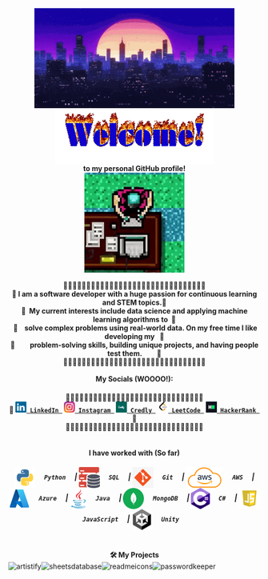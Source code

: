 <!--### Hi there 👋-->

<div align="center">
  <img src="https://github.com/ErnieLud/ErnieLud/blob/main/city-night.gif" alt="CityNight" align="center" width="400" height="200"/>
</div>

<div align="center">
<img src="https://github.com/ErnieLud/ErnieLud/blob/main/Welcome.gif" alt="Welcome" align="center">
</div>

<div align="center">
<b>to my personal GitHub profile!</b>
</div>
  
<div align="center">
<img src="https://raw.githubusercontent.com/ErnieLud/ErnieLud/main/biker-hotline-miami.gif" alt="Writing" align="center" width="200" height="200">
</div>

<div align="center">
  <br/> 🦴🦴🦴🦴🦴🦴🦴🦴🦴🦴🦴🦴🦴🦴🦴🦴🦴🦴🦴🦴🦴🦴🦴🦴🦴🦴🦴🦴🦴🦴🦴 <br/>
  <b> 🦴 I am a software developer with a huge passion for continuous learning and STEM topics.🦴</b> <br/>
  <b> 🦴‎ ‎ My current interests include data science and applying machine learning algorithms to‎ ‎ ‎🦴</b> <br/>
  <b>‎ 🦴‎ ‎ ‎ ‎ solve complex problems using real-world data. On my free time I like developing my‎ ‎ ‎ ‎‎🦴 </b> <br/> 
  <b> 🦴‎ ‎ ‎ ‎ ‎ ‎ ‎ ‎ ‎ problem-solving skills, building unique projects, and having people test them.‎ ‎ ‎ ‎ ‎ ‎ ‎ ‎ ‎ ‎🦴</b>
  <br/> 🦴🦴🦴🦴🦴🦴🦴🦴🦴🦴🦴🦴🦴🦴🦴🦴🦴🦴🦴🦴🦴🦴🦴🦴🦴🦴🦴🦴🦴🦴🦴 <br/>
</div>

<div align="center"> 
  <br/> <b> My Socials (WOOOO!): </b> <br/>
</div>

<h4 align="center">
  🦴🦴🦴🦴🦴🦴🦴🦴🦴🦴🦴🦴🦴🦴🦴🦴🦴🦴🦴🦴🦴🦴🦴🦴🦴🦴🦴🦴🦴🦴 <br/> 🦴
  <code><a href="https://www.linkedin.com/in/ernie-sumoso" title="LinkedIn"><img width="22" src="socials/linkedin.svg"> LinkedIn </a></code> 
  <code><a href="https://www.instagram.com/ernieluds1403/" title="Instagram"><img width="22" src="socials/instagram.svg"> Instagram </a></code>
  <code><a href="https://www.credly.com/users/ernie.ai" title="Credly"><img width="22" src="socials/credly.png"> Credly </a></code>
  <code><a href="https://leetcode.com/u/ErnieFlakes/" title="LeetCode"><img width="22" src="socials/leetcode.png"> LeetCode </a></code>
  <code><a href="https://www.hackerrank.com/profile/a20161018" title="HackerRank"><img width="22" src="socials/hackerrank.png"> HackerRank </a></code>
  🦴 <br/> 🦴🦴🦴🦴🦴🦴🦴🦴🦴🦴🦴🦴🦴🦴🦴🦴🦴🦴🦴🦴🦴🦴🦴🦴🦴🦴🦴🦴🦴🦴 <br/>
</h4>

<div align="center"> 
  <br/> <b> I have worked with (So far) </b> <br/>
</div>

<h5 align="center">
  <img align="center" height ="42px" src="tools/python.png"> <code> <b> Python </b> </code>  | 
  <img align="center" height ="42px" src="tools/sql.png"> <code> <b> SQL </b> </code>  | 
  <img align="center" height ="42px" src="tools/git.jpg"> <code> <b> Git </b> </code>  | 
  <img align="center" height ="42px" src="tools/aws.png"> <code> <b> AWS </b> </code>  | 
  <img align="center" height ="42px" src="tools/azure.png"> <code> <b> Azure </b> </code>  | 
  <img align="center" height ="42px" src="tools/java.jpg"> <code> <b> Java </b> </code>  | 
  <img align="center" height ="42px" src="tools/mongodb.svg"> <code> <b> MongoDB </b> </code>  | 
  <img align="center" height ="42px" src="tools/csharp.png"> <code> <b> C# </b> </code>  | 
  <img align="center" height ="42px" src="tools/javascript.webp"> <code> <b> JavaScript </b> </code> | 
  <img align="center" height ="42px" src="tools/unity.png"> <code> <b> Unity </b> </code>
</h5>


<div align="center"> <br/>
<b> 🛠️ My Projects </b> <br/>
<a href="https://github.com/rahul-jha98/Artistify.ai" target="_blank"> <img alt="artistify" src="./projects/artistify.svg" height="68" align="left"> </a>
<a href="https://github.com/rahul-jha98/sheets-database" target="_blank"> <img alt="sheetsdatabase" src="./projects/sheetsdatabase.svg"  height="68" align="left"> </a>
<a href="https://github.com/rahul-jha98/README_icons" target="_blank"> <img alt="readmeicons" src="./projects/readmeicons.svg" height="68" align="left"> </a>
<a href="https://github.com/rahul-jha98/PasswordKeeper" target="_blank"> <img alt="passwordkeeper" src="./projects/passwordkeeper.svg" height="68" align="left"> </a>
</div>


<!--
**ErnieSumoso/ErnieSumoso** is a ✨ _special_ ✨ repository because its `README.md` (this file) appears on your GitHub profile.

Here are some ideas to get you started:

- 🔭 I’m currently working on ...
- 🌱 I’m currently learning ...
- 👯 I’m looking to collaborate on ...
- 🤔 I’m looking for help with ...
- 💬 Ask me about ...
- 📫 How to reach me: ...
- 😄 Pronouns: ...
- ⚡ Fun fact: ...
-->
